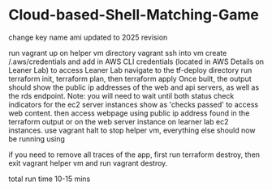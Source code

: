 # Cloud-based-Shell-Matching-Game

change key name
ami updated to 2025 revision



run vagrant up on helper vm directory
vagrant ssh into vm
create /.aws/credentials and add in AWS CLI credentials (located in AWS Details on Leaner Lab) to access Leaner Lab
navigate to the tf-deploy directory
run terraform init, terraform plan, then terraform apply
Once built, the output should show the public ip addresses of the web and api servers, as well as the rds endpoint. 
Note: you will need to wait until both status check indicators for the ec2 server instances show as 'checks passed' to access web content.
then access webpage using public ip address found in the terraform output or on the web server instance on learner lab ec2 instances. 
use vagrant halt to stop helper vm, everything else should now be running using 

if you need to remove all traces of the app, first run terraform destroy, then exit vagrant helper vm and run vagrant destroy. 

total run time 10-15 mins



